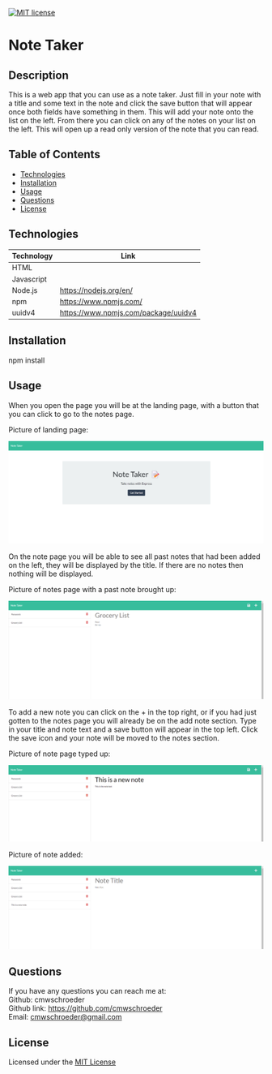 [![MIT license](https://img.shields.io/badge/License-MIT-blue.svg)](./LICENSE)
# Note Taker

## Description

This is a web app that you can use as a note taker. Just fill in your note with a title and some text in the note and click the save button that will appear once both fields have something in them. This will add your note onto the list on the left. From there you can click on any of the notes on your list on the left. This will open up a read only version of the note that you can read.

## Table of Contents

* [Technologies](#technologies)
* [Installation](#installation)
* [Usage](#usage)
* [Questions](#questions)
* [License](#license)

## Technologies

| Technology | Link |
| -------- | ------|
| HTML |   |
| Javascript |    |
| Node.js | https://nodejs.org/en/ |
| npm | https://www.npmjs.com/ |
| uuidv4 | https://www.npmjs.com/package/uuidv4 |


## Installation

npm install

## Usage

When you open the page you will be at the landing page, with a button that you can click to go to the notes page.  

Picture of landing page:  

![Landing page](./images/screenshot-one.png)  

On the note page you will be able to see all past notes that had been added on the left, they will be displayed by the title. If there are no notes then nothing will be displayed.  

Picture of notes page with a past note brought up:  

![Previous note view](./images/screenshot-two.png)  

To add a new note you can click on the + in the top right, or if you had just gotten to the notes page you will already be on the add note section. Type in your title and note text and a save button will appear in the top left. Click the save icon and your note will be moved to the notes section.

Picture of note page typed up:  

![Adding a note section](./images/screenshot-three.png)  

Picture of note added:  

![View of page with new note added](./images/screenshot-four.png)  

## Questions
If you have any questions you can reach me at:  
Github: cmwschroeder  
Github link: https://github.com/cmwschroeder  
Email: cmwschroeder@gmail.com

## License

Licensed under the [MIT License](LICENSE)